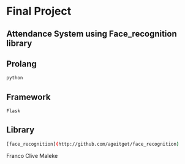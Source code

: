 # Final Project

## Attendance System using Face_recognition library

## Prolang
```bash
python
```
## Framework
```bash
Flask
```
## Library
```bash
[face_recognition](http://github.com/ageitget/face_recognition)
```


Franco Clive Maleke
